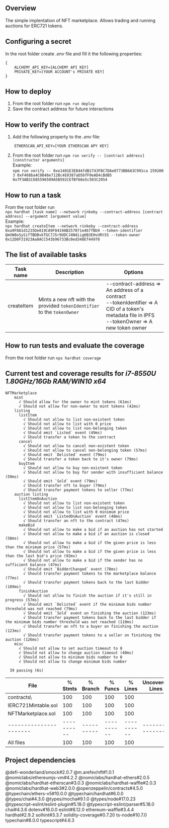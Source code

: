 ## Overview
The simple implentation of NFT marketplace. Allows trading and running auctions for ERC721 tokens.

## Configuring a secret
In the root folder create *.env* file and fill it the following properties:<br/>
```
{
    ALCHEMY_API_KEY=[ALCHEMY API KEY]
    PRIVATE_KEY=[YOUR ACCOUNT's PRIVATE KEY]
}
```

## How to deploy
1. From the root folder run ``` npm run deploy ```
2. Save the contract address for future interactions

## How to verify the contract
1. Add the following property to the *.env* file:<br/>
```
    ETHERSCAN_API_KEY=[YOUR ETHERSCAN APY KEY]
```
2. From the root folder run ``` npm run verify -- [contract address] [constructor arguments] ```<br/>Example:<br/>```npm run verify -- 0xe1401E3EB44fdB1743FBC7DAe0773BB6A3C991ca 259200 3 0xF468ba4C0846e712Bc4E0387aD5bfF0eAD4cBdB5 0x7F3AB1C685596509A5B592CEfBf68e5c503C2054 ```

## How to run a task
From the root folder run<br/>``` npx hardhat [task name] --network rinkeby --contract-address [contract address] --argument [argument value] ```<br/>Example:<br/>``` npx hardhat createItem --network rinkeby --contract-address 0xa9F8A1d1235De819CA9F0419AB257071e467fBb9 --token-identifier QmVW8oSySifTBDBvkTGC7J5r9UDCJ4Ndiig6B3EHvURt5S --token-owner 0x12D8F31923Aa0ACC543b96733Bc0ed348Ef44970 ```

## The list of available tasks
| Task name  | Description                                                             | Options                                                                                                                                                |
|------------|-------------------------------------------------------------------------|--------------------------------------------------------------------------------------------------------------------------------------------------------|
| createItem | Mints a new nft with the provided `tokenIdentifier` to the `tokenOwner` | --contract-address => An address of a contract</br>--tokenIdentifier => A CID of a token's metadata file in IPFS</br>--tokenOwner => A new token owner |

## How to run tests and evaluate the coverage
From the root folder run ``` npx hardhat coverage ```
## Current test and coverage results for *i7-8550U 1.80GHz/16Gb RAM/WIN10 x64*
```
NFTMarketplace
    mint
      √ Should allow for the owner to mint tokens (61ms)
      √ Should not allow for non-owner to mint tokens (42ms)
    listing
      listItem
        √ Should not allow to list non-existent token
        √ Should not allow to list with 0 price
        √ Should not allow to list non-belonging token
        √ Should emit `Listed` event (49ms)
        √ Should transfer a token to the contract
      cancel
        √ Should not allow to cancel non-existent token
        √ Should not allow to cancel non-belonging token (57ms)
        √ Should emit `Delisted` event (79ms)
        √ Should transfer a token back to it's owner (79ms)
      buyItem
        √ Should not allow to buy non-existent token
        √ Should not allow to buy for sender with insufficient balance (59ms)
        √ Should emit `Sold` event (79ms)
        √ Should transfer nft to buyer (79ms)
        √ Should transfer payment tokens to seller (77ms)
    auction listing
      listItemOnAuction
        √ Should not allow to list non-existent token
        √ Should not allow to list non-belonging token
        √ Should not allow to list with 0 minimum price
        √ Should emit `ListedOnAuction` event (48ms)
        √ Should transfer an nft to the contract (47ms)
      makeBid
        √ Should not allow to make a bid if an auction has not started
        √ Should not allow to make a bid if an auction is closed (58ms)
        √ Should not allow to make a bid if the given price is less than the minimum price (57ms)
        √ Should not allow to make a bid if the given price is less than the last bid's price (92ms)
        √ Should not allow to make a bid if the sender has no sufficient balance (47ms)
        √ Should emit `BidderChanged` event (78ms)
        √ Should transfer payment tokens to the marketplace balance (77ms)
        √ Should transfer payment tokens back to the last bidder (109ms)
      finishAuction
        √ Should not allow to finish the auction if it's still in progress (57ms)
        √ Should emit `Delisted` event if the minimum bids number threshold was not reached (79ms)
        √ Should emit `Sold` event on finishing the auction (123ms)
        √ Should transfer payment tokens back to the last bidder if the minimum bids number threshold was not reached (110ms)
        √ Should transfer an nft to a buyer on finishing the auction (123ms)
        √ Should transfer payment tokens to a seller on finishing the auction (126ms)
    misc
      √ Should not allow to set auction timeout to 0
      √ Should not allow to change auction timeout (40ms)
      √ Should not allow to minimum bids number to 0
      √ Should not allow to change minimum bids number

  39 passing (6s)
```
| File                   | % Stmts    | % Branch   | % Funcs    | % Lines    | Uncovered Lines  |
|------------------------|------------|------------|------------|------------|------------------|
| contracts\             | 100        | 100        | 100        | 100        |                  |
| IERC721Mintable.sol    | 100        | 100        | 100        | 100        |                  |
| NFTMarketplace.sol     | 100        | 100        | 100        | 100        |                  |
| ---------------------- | ---------- | ---------- | ---------- | ---------- | ---------------- |
| All files              | 100        | 100        | 100        | 100        |                  |

## Project dependencies
@defi-wonderland/smock#2.0.7
@m.arefev/nft#1.0.1
@nomiclabs/ethereumjs-vm#4.2.2
@nomiclabs/hardhat-ethers#2.0.5
@nomiclabs/hardhat-etherscan#3.0.3
@nomiclabs/hardhat-waffle#2.0.3
@nomiclabs/hardhat-web3#2.0.0
@openzeppelin/contracts#4.5.0
@typechain/ethers-v5#10.0.0
@typechain/hardhat#6.0.0
@types/chai#4.3.0
@types/mocha#9.1.0
@types/node#17.0.23
@typescript-eslint/eslint-plugin#5.18.0
@typescript-eslint/parser#5.18.0
chai#4.3.6
dotenv#16.0.0
eslint#8.12.0
ethereum-waffle#3.4.4
hardhat#2.9.2
solhint#3.3.7
solidity-coverage#0.7.20
ts-node#10.7.0
typechain#8.0.0
typescript#4.6.3
